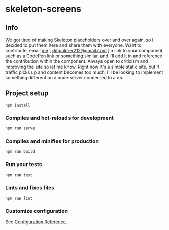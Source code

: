 # skeleton-screens

## Info
We got tired of making Skeleton placeholders over and over again, so I decided to put them here and share them with everyone. Want to contribute, email <a href="mailto:dmpalmer212@gmail.com">me</a> [ dmpalmer212@gmail.com ] a link to your component, such as a CodePen link or something similar, and I'll add it in and reference the contribution within the component. Always open to criticism and improving the site so let me know. Right now it's a simple static site, but if traffic picks up and content becomes too much, I'll be looking to implement something different on a node server connected to a db.

## Project setup
```
npm install
```

### Compiles and hot-reloads for development
```
npm run serve
```

### Compiles and minifies for production
```
npm run build
```

### Run your tests
```
npm run test
```

### Lints and fixes files
```
npm run lint
```

### Customize configuration
See [Configuration Reference](https://cli.vuejs.org/config/).
